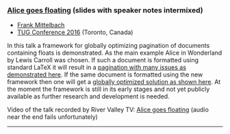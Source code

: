 

### <a href="{{site.baseurl}}/publications/2016-07-FMi-TUG-alice-goes-floating-slides-with-notes.pdf" target="_blank" onclick="vgwPixelCall('2670672cff324b98bafa9be09e193fff');">Alice goes floating</a> (slides with speaker notes intermixed)

+ [Frank Mittelbach]({{site.baseurl}}/about/team/#frank-mittelbach)
+ [TUG Conference 2016](https://tug.org/tug2016/) (Toronto, Canada)

In this talk a framework for globally optimizing pagination of
documents containing floats is demonstrated. As the main example Alice
in Wonderland by Lewis Carroll was chosen. If such a document is
formatted using standard LaTeX it will result in a 
<a href="{{site.baseurl}}/publications/2016-07-FMi-TUG-alice-goes-floating-phase0-stdlatex.pdf" target="_blank" onclick="vgwPixelCall('2670672cff324b98bafa9be09e193fff');">pagination with many issues as demonstrated here</a>.
If the same document is formatted using the new framework then one will
get a
<a href="{{site.baseurl}}/publications/2016-07-FMi-TUG-alice-goes-floating-phase4-strict-texflex.pdf" target="_blank" onclick="vgwPixelCall('2670672cff324b98bafa9be09e193fff');">globally optimized solution as shown here</a>.
At the moment the framework is still in its early stages and not yet
publicly available as further research and development is needed.

Video of the talk recorded by River Valley TV:  <a href="http://zeeba.tv/media/conferences/tug-2016/0102-Frank-Mittelbach/" target="_blank"  onclick="vgwPixelCall('2670672cff324b98bafa9be09e193fff');">Alice
       goes floating</a> (audio near the end fails unfortunately)


***

